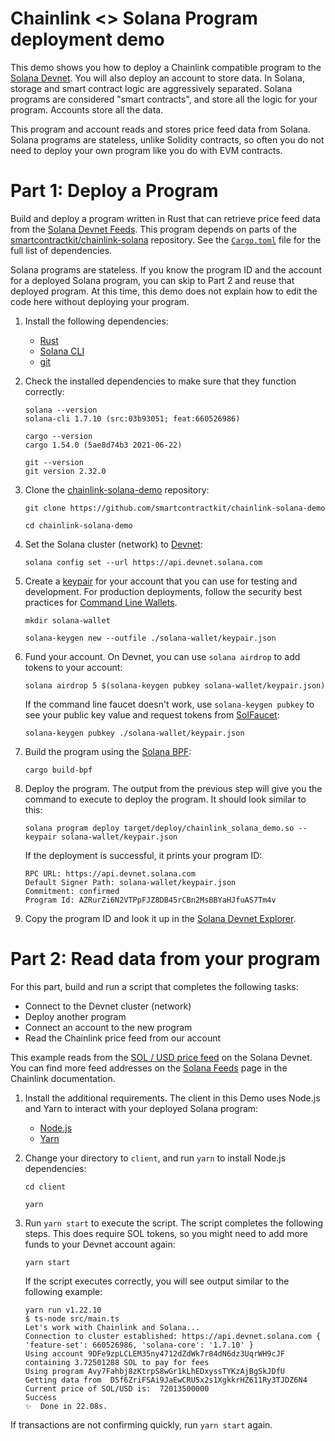 
# Chainlink <> Solana Program deployment demo

This demo shows you how to deploy a Chainlink compatible program to the [Solana Devnet](https://docs.solana.com/clusters#devnet). You will also deploy an account to store data. In Solana, storage and smart contract logic are aggressively separated. Solana programs are considered "smart contracts", and store all the logic for your program. Accounts store all the data.

This program and account reads and stores price feed data from Solana. Solana programs are stateless, unlike Solidity contracts, so often you do not need to deploy your own program like you do with EVM contracts.

# Part 1: Deploy a Program

Build and deploy a program written in Rust that can retrieve price feed data from the [Solana Devnet Feeds](https://docs.chain.link/docs/solana-price-feeds/).
This program depends on parts of the [smartcontractkit/chainlink-solana](https://github.com/Tigercoder0218/chainlink-solana-demo) repository. See the [`Cargo.toml`](https://github.com/Tigercoder0218/chainlink-solana-demo) file for the full list of dependencies.

Solana programs are stateless. If you know the program ID and the account for a deployed Solana program, you can skip to Part 2 and reuse that deployed program. At this time, this demo does not explain how to edit the code here without deploying your program.

1. Install the following dependencies:

    - [Rust](https://www.rust-lang.org/tools/install)
    - [Solana CLI](https://docs.solana.com/cli/install-solana-cli-tools#use-solanas-install-tool)
    - [git](https://git-scm.com/book/en/v2/Getting-Started-Installing-Git)

1. Check the installed dependencies to make sure that they function correctly:

    ```
    solana --version
    solana-cli 1.7.10 (src:03b93051; feat:660526986)
    ```

    ```
    cargo --version
    cargo 1.54.0 (5ae8d74b3 2021-06-22)
    ```

    ```
    git --version
    git version 2.32.0
    ```

1. Clone the [chainlink-solana-demo](https://github.com/Tigercoder0218/chainlink-solana-demo) repository:

    ```
    git clone https://github.com/smartcontractkit/chainlink-solana-demo
    ```

    ```
    cd chainlink-solana-demo
    ```

1. Set the Solana cluster (network) to [Devnet](https://docs.solana.com/clusters#devnet):

    ```
    solana config set --url https://api.devnet.solana.com
    ```

1. Create a [keypair](https://docs.solana.com/terminology#keypair) for your account that you can use for testing and development. For production deployments, follow the security best practices for [Command Line Wallets](https://docs.solana.com/wallet-guide/cli#file-system-wallet-security).

    ```
    mkdir solana-wallet
    ```

    ```
    solana-keygen new --outfile ./solana-wallet/keypair.json
    ```

1. Fund your account. On Devnet, you can use `solana airdrop` to add tokens to your account:

    ```
    solana airdrop 5 $(solana-keygen pubkey solana-wallet/keypair.json)
    ```

    If the command line faucet doesn't work, use `solana-keygen pubkey` to see your public key value and request tokens from [SolFaucet](https://solfaucet.com/):

    ```
    solana-keygen pubkey ./solana-wallet/keypair.json
    ```

1. Build the program using the [Solana BPF](https://docs.solana.com/developing/on-chain-programs/developing-rust#project-dependencies):

    ```
    cargo build-bpf
    ```

1. Deploy the program. The output from the previous step will give you the command to execute to deploy the program. It should look similar to this:

    ```
    solana program deploy target/deploy/chainlink_solana_demo.so --keypair solana-wallet/keypair.json
    ```

    If the deployment is successful, it prints your program ID:
    ```
    RPC URL: https://api.devnet.solana.com
    Default Signer Path: solana-wallet/keypair.json
    Commitment: confirmed
    Program Id: AZRurZi6N2VTPpFJZ8DB45rCBn2MsBBYaHJfuAS7Tm4v
    ```

1. Copy the program ID and look it up in the [Solana Devnet Explorer](https://explorer.solana.com/?cluster=devnet).

# Part 2: Read data from your program

For this part, build and run a script that completes the following tasks:

- Connect to the Devnet cluster (network)
- Deploy another program
- Connect an account to the new program
- Read the Chainlink price feed from our account

This example reads from the [SOL / USD price feed](https://explorer.solana.com/address/FmAmfoyPXiA8Vhhe6MZTr3U6rZfEZ1ctEHay1ysqCqcf?cluster=devnet) on the Solana Devnet. You can find more feed addresses on the [Solana Feeds](https://docs.chain.link/docs/solana-price-feeds/) page in the Chainlink documentation.

1. Install the additional requirements. The client in this Demo uses Node.js and Yarn to interact with your deployed Solana program:

    - [Node.js](https://nodejs.org/en/download/)
    - [Yarn](https://classic.yarnpkg.com/en/docs/install/)

1. Change your directory to `client`, and run `yarn` to install Node.js dependencies:

    ```
    cd client
    ```

    ```
    yarn
    ```

1. Run `yarn start` to execute the script. The script completes the following steps. This does require SOL tokens, so you might need to add more funds to your Devnet account again:

    ```
    yarn start
    ```

    If the script executes correctly, you will see output similar to the following example:

    ```
    yarn run v1.22.10
    $ ts-node src/main.ts
    Let's work with Chainlink and Solana...
    Connection to cluster established: https://api.devnet.solana.com { 'feature-set': 660526986, 'solana-core': '1.7.10' }
    Using account 9DFe9zpLCLEM35ny4712dZdWk7r84dN6dz3UqrWH9cJF containing 3.72501288 SOL to pay for fees
    Using program Avy7Fahbj8zKtrpS8wGr1kLhEDxyssTYKzAjBgSkJDfU
    Getting data from  D5f6ZriFSAi9JaEwCRU5x2s1XgkkrHZ611Ry3TJDZ6N4
    Current price of SOL/USD is:  72013500000
    Success
    ✨  Done in 22.08s.
    ```

If transactions are not confirming quickly, run `yarn start` again.
